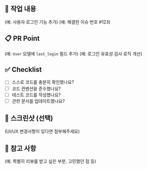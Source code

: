 ## 🚀 작업 내용
(예: 사용자 로그인 기능 추가)
(예: 해결한 이슈 번호 #123)

## 📋 PR Point
(예: `User` 모델에 `last_login` 필드 추가)
(예: 로그인 유효성 검사 로직 개선)

## ✅ Checklist
- [ ] 스스로 코드를 충분히 확인했나요?
- [ ] 코드 컨벤션을 준수했나요?
- [ ] 테스트 코드를 작성했나요?
- [ ] 관련 문서를 업데이트했나요?

## 📸 스크린샷 (선택)
(UI/UX 변경사항이 있다면 첨부해주세요)

## 📝 참고 사항
(예: 특별히 리뷰를 받고 싶은 부분, 고민했던 점 등)
